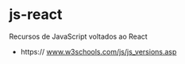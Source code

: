 # js-react
 Recursos de JavaScript voltados ao React

- https:// www.w3schools.com/js/js_versions.asp
